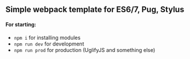 ## Simple webpack template for ES6/7, Pug, Stylus

#### For starting:
* `npm i` for installing modules
* `npm run dev` for development
* `npm run prod` for production (UglifyJS and something else)

